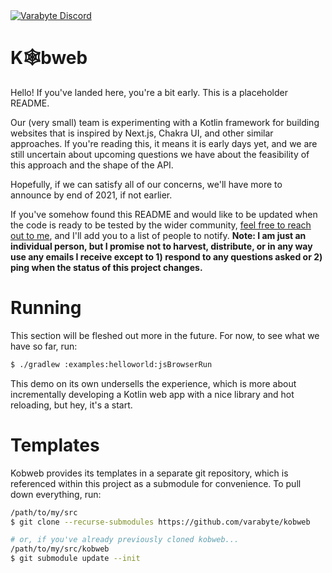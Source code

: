 <a href="https://discord.gg/bCdxPr7aTV">
  <img alt="Varabyte Discord" src="https://img.shields.io/discord/886036660767305799.svg?label=&logo=discord&logoColor=ffffff&color=7389D8&labelColor=6A7EC2" />
</a>

# K🕸️bweb

Hello! If you've landed here, you're a bit early. This is a placeholder README.

Our (very small) team is experimenting with a Kotlin framework for building websites that is inspired by Next.js, Chakra
UI, and other similar approaches. If you're reading this, it means it is early days yet, and we are still uncertain 
about upcoming questions we have about the feasibility of this approach and the shape of the API.

Hopefully, if we can satisfy all of our concerns, we'll have more to announce by end of 2021, if not earlier.

If you've somehow found this README and would like to be updated when the code is ready to be tested by the wider
community, [feel free to reach out to me](mailto:bitspittle@gmail.com), and I'll add you to a list of people to notify.
**Note: I am just an individual person, but I promise not to harvest, distribute, or in any way use any emails I
receive except to 1) respond to any questions asked or 2) ping when the status of this project changes.**

# Running

This section will be fleshed out more in the future. For now, to see what we have so far, run:

```bash
$ ./gradlew :examples:helloworld:jsBrowserRun
```

This demo on its own undersells the experience, which is more about incrementally developing a Kotlin web app with a
nice library and hot reloading, but hey, it's a start.

# Templates

Kobweb provides its templates in a separate git repository, which is referenced within this project as a submodule for
convenience. To pull down everything, run:

```bash
/path/to/my/src
$ git clone --recurse-submodules https://github.com/varabyte/kobweb

# or, if you've already previously cloned kobweb...
/path/to/my/src/kobweb
$ git submodule update --init
```